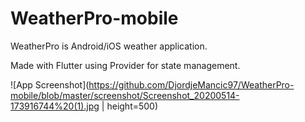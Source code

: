 # WeatherPro-mobile
WeatherPro is Android/iOS weather application.

Made with Flutter using Provider for state management.

![App Screenshot](https://github.com/DjordjeMancic97/WeatherPro-mobile/blob/master/screenshot/Screenshot_20200514-173916744%20(1).jpg | height=500)
